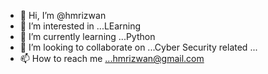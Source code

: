 - 👋 Hi, I’m @hmrizwan
- 👀 I’m interested in ...LEarning
- 🌱 I’m currently learning ...Python
- 💞️ I’m looking to collaborate on ...Cyber Security related ...
- 📫 How to reach me ...hmrizwan@gmail.com

<!---
hmrizwan/hmrizwan is a ✨ special ✨ repository because its `README.md` (this file) appears on your GitHub profile.
You can click the Preview link to take a look at your changes.
--->
